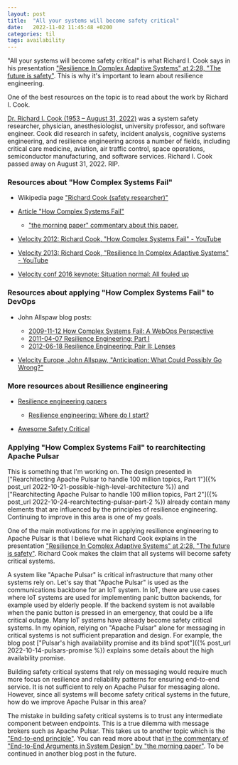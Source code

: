 ```yaml
---
layout: post
title:  "All your systems will become safety critical"
date:   2022-11-02 11:45:48 +0200
categories: til
tags: availability
---
```



"All your systems will become safety critical" is what Richard I. Cook says in his presentation ["Resilience In Complex Adaptive Systems" at 2:28, "The future is safety"](https://www.youtube.com/watch?v=PGLYEDpNu60&t=2m4s). This is why it's important to learn about resilience engineering.

One of the best resources on the topic is to read about the work by Richard I. Cook.

[Dr. Richard I. Cook (1953 – August 31, 2022)](https://biologicalsciences.uchicago.edu/news/features/richard-cook-obituary) was a system safety researcher, physician, anesthesiologist, university professor, and software engineer. Cook did research in safety, incident analysis, cognitive systems engineering, and resilience engineering across a number of fields, including critical care medicine, aviation, air traffic control, space operations, semiconductor manufacturing, and software services.
Richard I. Cook passed away on August 31, 2022. RIP.

### Resources about "How Complex Systems Fail"

* Wikipedia page ["Richard Cook (safety researcher)"](https://en.wikipedia.org/wiki/Richard_Cook_(safety_researcher))

* [Article "How Complex Systems Fail"](https://www.adaptivecapacitylabs.com/HowComplexSystemsFail.pdf)
  * ["the morning paper" commentary about this paper.](https://blog.acolyer.org/2016/02/10/how-complex-systems-fail/)

* [Velocity 2012: Richard Cook, "How Complex Systems Fail" - YouTube](https://www.youtube.com/watch?v=2S0k12uZR14)

* [Velocity 2013: Richard Cook, "Resilience In Complex Adaptive Systems" - YouTube](https://www.youtube.com/watch?v=PGLYEDpNu60)

* [Velocity conf 2016 keynote: Situation normal: All fouled up](https://www.oreilly.com/content/situation-normal-all-fouled-up/)


### Resources about applying "How Complex Systems Fail" to DevOps

* John Allspaw blog posts:
  * [2009-11-12 How Complex Systems Fail: A WebOps Perspective](https://www.kitchensoap.com/2009/11/12/how-complex-systems-fail-a-webops-perspective/)
  * [2011-04-07 Resilience Engineering: Part I](https://www.kitchensoap.com/2011/04/07/resilience-engineering-part-i/)
  * [2012-06-18 Resilience Engineering: Pair II: Lenses](https://www.kitchensoap.com/2012/06/18/resilience-engineering-part-ii-lenses/)

* [Velocity Europe, John Allspaw, "Anticipation: What Could Possibly Go Wrong?"](https://www.youtube.com/watch?v=gy2lTFD4560)

### More resources about Resilience engineering

* [Resilience engineering papers](https://github.com/lorin/resilience-engineering)
  * [Resilience engineering: Where do I start?](https://github.com/lorin/resilience-engineering/blob/master/intro.md)

* [Awesome Safety Critical](https://awesome-safety-critical.readthedocs.io/en/latest/index.html)

### Applying "How Complex Systems Fail" to rearchitecting Apache Pulsar

This is something that I'm working on. The design presented in ["Rearchitecting Apache Pulsar to handle 100 million topics, Part 1"]({% post_url 2022-10-21-possible-high-level-architecture %}) and ["Rearchitecting Apache Pulsar to handle 100 million topics, Part 2"]({% post_url 2022-10-24-rearchitecting-pulsar-part-2 %}) already contain many elements that are influenced by the principles of resilience engineering. Continuing to improve in this area is one of my goals.

One of the main motivations for me in applying resilience engineering to Apache Pulsar is that I believe what Richard Cook explains in the presentation ["Resilience In Complex Adaptive Systems" at 2:28, "The future is safety"](https://www.youtube.com/watch?v=PGLYEDpNu60&t=2m4s). Richard Cook makes the claim that all systems will become safety critical systems.

A system like "Apache Pulsar" is critical infrastructure that many other systems rely on. Let's say that "Apache Pulsar" is used as the communications backbone for an IoT system. In IoT, there are use cases where IoT systems are used for implementing panic button backends, for example used by elderly people. If the backend system is not available when the panic button is pressed in an emergency, that could be a life critical outage. Many IoT systems have already become safety critical systems. In my opinion, relying on "Apache Pulsar" alone for messaging in critical systems is not sufficient preparation and design. For example, the blog post ["Pulsar's high availability promise and its blind spot"]({% post_url 2022-10-14-pulsars-promise %}) explains some details about the high availability promise. 

Building safety critical systems that rely on messaging would require much more focus on resilience and reliability patterns for ensuring end-to-end service. It is not sufficient to rely on Apache Pulsar for messaging alone. However, since all systems will become safety critical systems in the future, how do we improve Apache Pulsar in this area?

The mistake in building safety critical systems is to trust any intermediate component between endpoints. This is a true dilemma with message brokers such as Apache Pulsar. This takes us to another topic which is the ["End-to-end principle"](https://en.wikipedia.org/wiki/End-to-end_principle). You can read more about that [in the commentary of "End-to-End Arguments in System Design" by "the morning paper"](https://blog.acolyer.org/2014/11/14/end-to-end-arguments-in-system-design/). 
To be continued in another blog post in the future.



